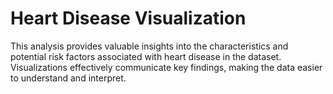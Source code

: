 # Heart Disease Visualization
This analysis provides valuable insights into the characteristics and potential risk factors associated with heart disease in the dataset.
Visualizations effectively communicate key findings, making the data easier to understand and interpret.
